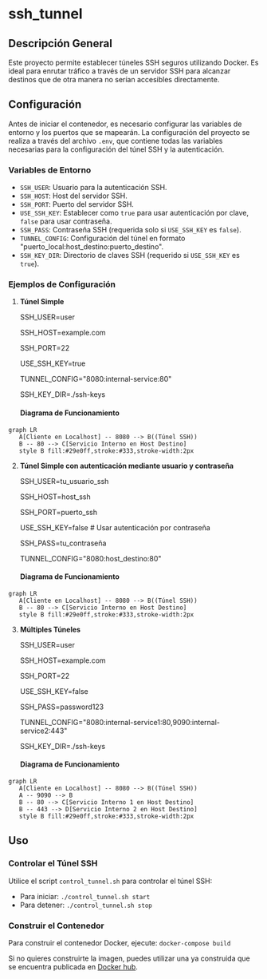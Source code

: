 # ssh_tunnel

## Descripción General
Este proyecto permite establecer túneles SSH seguros utilizando Docker. Es ideal para enrutar tráfico a través de un servidor SSH para alcanzar destinos que de otra manera no serían accesibles directamente.

## Configuración
Antes de iniciar el contenedor, es necesario configurar las variables de entorno y los puertos que se mapearán.
La configuración del proyecto se realiza a través del archivo `.env`, que contiene todas las variables necesarias para la configuración del túnel SSH y la autenticación.


### Variables de Entorno
- `SSH_USER`: Usuario para la autenticación SSH.
- `SSH_HOST`: Host del servidor SSH.
- `SSH_PORT`: Puerto del servidor SSH.
- `USE_SSH_KEY`: Establecer como `true` para usar autenticación por clave, `false` para usar contraseña.
- `SSH_PASS`: Contraseña SSH (requerida solo si `USE_SSH_KEY` es `false`).
- `TUNNEL_CONFIG`: Configuración del túnel en formato "puerto_local:host_destino:puerto_destino".
- `SSH_KEY_DIR`: Directorio de claves SSH (requerido si `USE_SSH_KEY` es `true`).

### Ejemplos de Configuración
1. **Túnel Simple**

   SSH_USER=user

   SSH_HOST=example.com

   SSH_PORT=22

   USE_SSH_KEY=true

   TUNNEL_CONFIG="8080:internal-service:80"

   SSH_KEY_DIR=./ssh-keys
   #### Diagrama de Funcionamiento
```mermaid
graph LR
   A[Cliente en Localhost] -- 8080 --> B((Túnel SSH))
   B -- 80 --> C[Servicio Interno en Host Destino]
   style B fill:#29e0ff,stroke:#333,stroke-width:2px
```
2. **Túnel Simple con autenticación mediante usuario y contraseña**

   SSH_USER=tu_usuario_ssh

   SSH_HOST=host_ssh

   SSH_PORT=puerto_ssh

   USE_SSH_KEY=false # Usar autenticación por contraseña

   SSH_PASS=tu_contraseña

   TUNNEL_CONFIG="8080:host_destino:80"
   #### Diagrama de Funcionamiento
```mermaid
graph LR
   A[Cliente en Localhost] -- 8080 --> B((Túnel SSH))
   B -- 80 --> C[Servicio Interno en Host Destino]
   style B fill:#29e0ff,stroke:#333,stroke-width:2px
```
3. **Múltiples Túneles**

   SSH_USER=user

   SSH_HOST=example.com

   SSH_PORT=22

   USE_SSH_KEY=false

   SSH_PASS=password123

   TUNNEL_CONFIG="8080:internal-service1:80,9090:internal-service2:443"

   SSH_KEY_DIR=./ssh-keys
   #### Diagrama de Funcionamiento
```mermaid
graph LR
   A[Cliente en Localhost] -- 8080 --> B((Túnel SSH))
   A -- 9090 --> B
   B -- 80 --> C[Servicio Interno 1 en Host Destino]
   B -- 443 --> D[Servicio Interno 2 en Host Destino]
   style B fill:#29e0ff,stroke:#333,stroke-width:2px
```

## Uso

### Controlar el Túnel SSH
Utilice el script `control_tunnel.sh` para controlar el túnel SSH:
- Para iniciar: `./control_tunnel.sh start`
- Para detener: `./control_tunnel.sh stop`

### Construir el Contenedor
Para construir el contenedor Docker, ejecute:
`docker-compose build`

Si no quieres construirte la imagen, puedes utilizar una ya construida que se encuentra publicada en [Docker hub](https://hub.docker.com/r/informaticodelaverno/ssh-tunnel).

